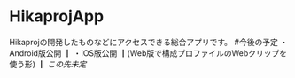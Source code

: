 # HikaprojApp
Hikaprojの開発したものなどにアクセスできる総合アプリです。
#今後の予定
・Android版公開
┃
・iOS版公開
┃(Web版で構成プロファイルのWebクリップを使う形)
┃
*この先未定*